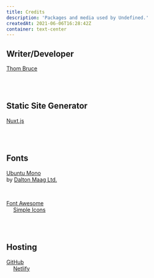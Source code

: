 ```yaml
---
title: Credits
description: 'Packages and media used by Undefined.'
createdAt: 2021-06-06T16:28:42Z
container: text-center
---
```


## Writer/Developer

<a href='https://thombruce.com/' class='text-3xl font-light'>Thom Bruce</a>

<br/>
<br/>

## Static Site Generator

<a href='https://nuxtjs.org/' class='text-2xl'><tnt-simple-icon icon='nuxtdotjs'></tnt-simple-icon> Nuxt.js</a>

<br/>
<br/>

## Fonts

<a href='https://www.fontsquirrel.com/fonts/ubuntu-mono' class='font-poster text-4xl'>Ubuntu Mono</a>
<br/>
by [Dalton Maag Ltd.](https://www.daltonmaag.com/)

<br/>

<a href='https://fontawesome.com/'><tnt-simple-icon icon='fontawesome'></tnt-simple-icon> Font Awesome</a>
<br class='inline md:hidden'/><span class='hidden md:inline'>&emsp;</span>
<a href='https://simpleicons.org/'><tnt-simple-icon icon='simpleicons'></tnt-simple-icon> Simple Icons</a>

<br/>
<br/>

## Hosting

<a href='https://github.com/' class='text-2xl font-light'><tnt-simple-icon icon='github'></tnt-simple-icon> GitHub</a>
<br class='inline md:hidden'/><span class='hidden md:inline'>&emsp;</span>
<a href='https://netlify.com/' class='text-2xl font-light'><tnt-simple-icon icon='netlify'></tnt-simple-icon> Netlify</a>